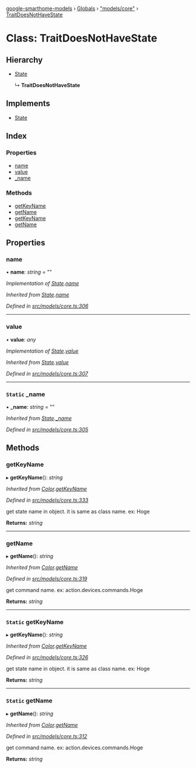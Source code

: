 [google-smarthome-models](../README.md) › [Globals](../globals.md) › ["models/core"](../modules/_models_core_.md) › [TraitDoesNotHaveState](_models_core_.traitdoesnothavestate.md)

# Class: TraitDoesNotHaveState

## Hierarchy

* [State](_models_core_.state.md)

  ↳ **TraitDoesNotHaveState**

## Implements

* [State](../interfaces/_models_interfaces_i_core_.state.md)

## Index

### Properties

* [name](_models_core_.traitdoesnothavestate.md#name)
* [value](_models_core_.traitdoesnothavestate.md#value)
* [_name](_models_core_.traitdoesnothavestate.md#static-_name)

### Methods

* [getKeyName](_models_core_.traitdoesnothavestate.md#getkeyname)
* [getName](_models_core_.traitdoesnothavestate.md#getname)
* [getKeyName](_models_core_.traitdoesnothavestate.md#static-getkeyname)
* [getName](_models_core_.traitdoesnothavestate.md#static-getname)

## Properties

###  name

• **name**: *string* = ""

*Implementation of [State](../interfaces/_models_interfaces_i_core_.state.md).[name](../interfaces/_models_interfaces_i_core_.state.md#name)*

*Inherited from [State](_models_core_.state.md).[name](_models_core_.state.md#name)*

*Defined in [src/models/core.ts:306](https://github.com/galactic1969/google-smarthome-models/blob/633871f/src/models/core.ts#L306)*

___

###  value

• **value**: *any*

*Implementation of [State](../interfaces/_models_interfaces_i_core_.state.md).[value](../interfaces/_models_interfaces_i_core_.state.md#value)*

*Inherited from [State](_models_core_.state.md).[value](_models_core_.state.md#value)*

*Defined in [src/models/core.ts:307](https://github.com/galactic1969/google-smarthome-models/blob/633871f/src/models/core.ts#L307)*

___

### `Static` _name

▪ **_name**: *string* = ""

*Inherited from [State](_models_core_.state.md).[_name](_models_core_.state.md#static-_name)*

*Defined in [src/models/core.ts:305](https://github.com/galactic1969/google-smarthome-models/blob/633871f/src/models/core.ts#L305)*

## Methods

###  getKeyName

▸ **getKeyName**(): *string*

*Inherited from [Color](_models_traits_colorsetting_colorsetting_states_.color.md).[getKeyName](_models_traits_colorsetting_colorsetting_states_.color.md#static-getkeyname)*

*Defined in [src/models/core.ts:333](https://github.com/galactic1969/google-smarthome-models/blob/633871f/src/models/core.ts#L333)*

get state name in object. it is same as class name. ex: Hoge

**Returns:** *string*

___

###  getName

▸ **getName**(): *string*

*Inherited from [Color](_models_traits_colorsetting_colorsetting_states_.color.md).[getName](_models_traits_colorsetting_colorsetting_states_.color.md#static-getname)*

*Defined in [src/models/core.ts:319](https://github.com/galactic1969/google-smarthome-models/blob/633871f/src/models/core.ts#L319)*

get command name. ex: action.devices.commands.Hoge

**Returns:** *string*

___

### `Static` getKeyName

▸ **getKeyName**(): *string*

*Inherited from [Color](_models_traits_colorsetting_colorsetting_states_.color.md).[getKeyName](_models_traits_colorsetting_colorsetting_states_.color.md#static-getkeyname)*

*Defined in [src/models/core.ts:326](https://github.com/galactic1969/google-smarthome-models/blob/633871f/src/models/core.ts#L326)*

get state name in object. it is same as class name. ex: Hoge

**Returns:** *string*

___

### `Static` getName

▸ **getName**(): *string*

*Inherited from [Color](_models_traits_colorsetting_colorsetting_states_.color.md).[getName](_models_traits_colorsetting_colorsetting_states_.color.md#static-getname)*

*Defined in [src/models/core.ts:312](https://github.com/galactic1969/google-smarthome-models/blob/633871f/src/models/core.ts#L312)*

get command name. ex: action.devices.commands.Hoge

**Returns:** *string*
